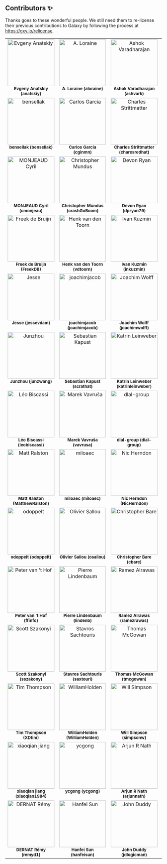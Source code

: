 
## Contributors ✨

Thanks goes to these wonderful people. We still need them to re-license their previous contributions to Galaxy by following the process at <https://gxy.io/relicense>.

<!-- ALL-CONTRIBUTORS-LIST:START - Do not remove or modify this section -->
<!-- prettier-ignore-start -->
<!-- markdownlint-disable -->
<table>
  <tbody>
    <tr>
      <td align="center" valign="top" width="20%"><a href="http://github.com/anatskiy"><img src="https://avatars.githubusercontent.com/u/7281783?v=4?s=150" width="150px;" alt="Evgeny Anatskiy"/></a><br /><sub><b>Evgeny Anatskiy (anatskiy)</b></sub><br /></td>
      <td align="center" valign="top" width="20%"><a href="http://github.com/aloraine"><img src="https://avatars.githubusercontent.com/u/1826634?v=4?s=150" width="150px;" alt="A. Loraine"/></a><br /><sub><b>A. Loraine (aloraine)</b></sub><br /></td>
      <td align="center" valign="top" width="20%"><a href="http://github.com/ashvark"><img src="https://avatars.githubusercontent.com/u/7712157?v=4?s=150" width="150px;" alt="Ashok Varadharajan"/></a><br /><sub><b>Ashok Varadharajan (ashvark)</b></sub><br /></td>
      <td align="center" valign="top" width="20%"><a href="http://github.com/arbernard"><img src="https://avatars.githubusercontent.com/u/25177525?v=4?s=150" width="150px;" alt="Aurélien Bernard"/></a><br /><sub><b>Aurélien Bernard (arbernard)</b></sub><br /></td>
      <td align="center" valign="top" width="20%"><a href="http://github.com/the-nidhogg"><img src="https://avatars.githubusercontent.com/u/5999304?v=4?s=150" width="150px;" alt="the-nidhogg"/></a><br /><sub><b>the-nidhogg (the-nidhogg)</b></sub><br /></td>
    </tr>
    <tr>
      <td align="center" valign="top" width="20%"><a href="http://github.com/bensellak"><img src="https://avatars.githubusercontent.com/u/29343436?v=4?s=150" width="150px;" alt="bensellak"/></a><br /><sub><b>bensellak (bensellak)</b></sub><br /></td>
      <td align="center" valign="top" width="20%"><a href="http://github.com/cginmn"><img src="https://avatars.githubusercontent.com/u/11492389?v=4?s=150" width="150px;" alt="Carlos Garcia"/></a><br /><sub><b>Carlos Garcia (cginmn)</b></sub><br /></td>
      <td align="center" valign="top" width="20%"><a href="http://github.com/charesredhat"><img src="https://avatars.githubusercontent.com/u/14168349?v=4?s=150" width="150px;" alt="Charles Strittmatter"/></a><br /><sub><b>Charles Strittmatter (charesredhat)</b></sub><br /></td>
      <td align="center" valign="top" width="20%"><a href="http://github.com/carmstrong1gw"><img src="https://avatars.githubusercontent.com/u/63473608?v=4?s=150" width="150px;" alt="Chris Armstrong"/></a><br /><sub><b>Chris Armstrong (carmstrong1gw)</b></sub><br /></td>
      <td align="center" valign="top" width="20%"><a href="http://github.com/blankclemens"><img src="https://avatars.githubusercontent.com/u/12255194?v=4?s=150" width="150px;" alt="Clemens Blank"/></a><br /><sub><b>Clemens Blank (blankclemens)</b></sub><br /></td>
    </tr>
    <tr>
      <td align="center" valign="top" width="20%"><a href="http://github.com/cmonjeau"><img src="https://avatars.githubusercontent.com/u/1289992?v=4?s=150" width="150px;" alt="MONJEAUD Cyril"/></a><br /><sub><b>MONJEAUD Cyril (cmonjeau)</b></sub><br /></td>
      <td align="center" valign="top" width="20%"><a href="http://github.com/crashGoBoom"><img src="https://avatars.githubusercontent.com/u/17323411?v=4?s=150" width="150px;" alt="Christopher Mundus"/></a><br /><sub><b>Christopher Mundus (crashGoBoom)</b></sub><br /></td>
      <td align="center" valign="top" width="20%"><a href="http://github.com/dpryan79"><img src="https://avatars.githubusercontent.com/u/6399000?v=4?s=150" width="150px;" alt="Devon Ryan"/></a><br /><sub><b>Devon Ryan (dpryan79)</b></sub><br /></td>
      <td align="center" valign="top" width="20%"><a href="http://github.com/fmareuil"><img src="https://avatars.githubusercontent.com/u/9269859?v=4?s=150" width="150px;" alt="fmareuil"/></a><br /><sub><b>fmareuil (fmareuil)</b></sub><br /></td>
      <td align="center" valign="top" width="20%"><a href="http://github.com/FredericBGA"><img src="https://avatars.githubusercontent.com/u/18161378?v=4?s=150" width="150px;" alt="Fred"/></a><br /><sub><b>Fred (FredericBGA)</b></sub><br /></td>
    </tr>
    <tr>
      <td align="center" valign="top" width="20%"><a href="http://github.com/FreekDB"><img src="https://avatars.githubusercontent.com/u/1876144?v=4?s=150" width="150px;" alt="Freek de Bruijn"/></a><br /><sub><b>Freek de Bruijn (FreekDB)</b></sub><br /></td>
      <td align="center" valign="top" width="20%"><a href="http://github.com/vdtoorn"><img src="https://avatars.githubusercontent.com/u/320079?v=4?s=150" width="150px;" alt="Henk van den Toorn"/></a><br /><sub><b>Henk van den Toorn (vdtoorn)</b></sub><br /></td>
      <td align="center" valign="top" width="20%"><a href="http://github.com/inkuzmin"><img src="https://avatars.githubusercontent.com/u/3417020?v=4?s=150" width="150px;" alt="Ivan Kuzmin"/></a><br /><sub><b>Ivan Kuzmin (inkuzmin)</b></sub><br /></td>
      <td align="center" valign="top" width="20%"><a href="http://github.com/theboocock"><img src="https://avatars.githubusercontent.com/u/605678?v=4?s=150" width="150px;" alt="James Boocock"/></a><br /><sub><b>James Boocock (theboocock)</b></sub><br /></td>
      <td align="center" valign="top" width="20%"><a href="http://github.com/jenzopr"><img src="https://avatars.githubusercontent.com/u/8362850?v=4?s=150" width="150px;" alt="Dr. Jens Preußner"/></a><br /><sub><b>Dr. Jens Preußner (jenzopr)</b></sub><br /></td>
    </tr>
    <tr>
      <td align="center" valign="top" width="20%"><a href="http://github.com/jessevdam"><img src="https://avatars.githubusercontent.com/u/145437?v=4?s=150" width="150px;" alt="Jesse"/></a><br /><sub><b>Jesse (jessevdam)</b></sub><br /></td>
      <td align="center" valign="top" width="20%"><a href="http://github.com/joachimjacob"><img src="https://avatars.githubusercontent.com/u/1138051?v=4?s=150" width="150px;" alt="joachimjacob"/></a><br /><sub><b>joachimjacob (joachimjacob)</b></sub><br /></td>
      <td align="center" valign="top" width="20%"><a href="http://github.com/joachimwolff"><img src="https://avatars.githubusercontent.com/u/13435136?v=4?s=150" width="150px;" alt="Joachim Wolff"/></a><br /><sub><b>Joachim Wolff (joachimwolff)</b></sub><br /></td>
      <td align="center" valign="top" width="20%"><a href="http://github.com/jraysajulga"><img src="https://avatars.githubusercontent.com/u/32586466?v=4?s=150" width="150px;" alt="(JR) Ray Sajulga "/></a><br /><sub><b>(JR) Ray Sajulga  (jraysajulga)</b></sub><br /></td>
      <td align="center" valign="top" width="20%"><a href="http://github.com/juleengraham"><img src="https://avatars.githubusercontent.com/u/15222749?v=4?s=150" width="150px;" alt="Juleen Graham"/></a><br /><sub><b>Juleen Graham (juleengraham)</b></sub><br /></td>
    </tr>
    <tr>
      <td align="center" valign="top" width="20%"><a href="http://github.com/junzwang"><img src="https://avatars.githubusercontent.com/u/16789060?v=4?s=150" width="150px;" alt="Junzhou"/></a><br /><sub><b>Junzhou (junzwang)</b></sub><br /></td>
      <td align="center" valign="top" width="20%"><a href="http://github.com/scrathat"><img src="https://avatars.githubusercontent.com/u/7573072?v=4?s=150" width="150px;" alt="Sebastian Kapust"/></a><br /><sub><b>Sebastian Kapust (scrathat)</b></sub><br /></td>
      <td align="center" valign="top" width="20%"><a href="http://github.com/katrinleinweber"><img src="https://avatars.githubusercontent.com/u/9948149?v=4?s=150" width="150px;" alt="Katrin Leinweber"/></a><br /><sub><b>Katrin Leinweber (katrinleinweber)</b></sub><br /></td>
      <td align="center" valign="top" width="20%"><a href="http://github.com/kidanem"><img src="https://avatars.githubusercontent.com/u/11715191?v=4?s=150" width="150px;" alt="Kidane M. Tekle"/></a><br /><sub><b>Kidane M. Tekle (kidanem)</b></sub><br /></td>
      <td align="center" valign="top" width="20%"><a href="http://github.com/lawrence1470"><img src="https://avatars.githubusercontent.com/u/98620798?v=4?s=150" width="150px;" alt="lawrence nicastro"/></a><br /><sub><b>lawrence nicastro (lawrence1470)</b></sub><br /></td>
    </tr>
    <tr>
      <td align="center" valign="top" width="20%"><a href="http://github.com/leobiscassi"><img src="https://avatars.githubusercontent.com/u/1977418?v=4?s=150" width="150px;" alt="Léo Biscassi"/></a><br /><sub><b>Léo Biscassi (leobiscassi)</b></sub><br /></td>
      <td align="center" valign="top" width="20%"><a href="http://github.com/vavrusa"><img src="https://avatars.githubusercontent.com/u/139311?v=4?s=150" width="150px;" alt="Marek Vavruša"/></a><br /><sub><b>Marek Vavruša (vavrusa)</b></sub><br /></td>
      <td align="center" valign="top" width="20%"><a href="http://github.com/dlal-group"><img src="https://avatars.githubusercontent.com/u/26526288?v=4?s=150" width="150px;" alt="dlal-group"/></a><br /><sub><b>dlal-group (dlal-group)</b></sub><br /></td>
      <td align="center" valign="top" width="20%"><a href="http://github.com/markiskander"><img src="https://avatars.githubusercontent.com/u/14098761?v=4?s=150" width="150px;" alt="markiskander"/></a><br /><sub><b>markiskander (markiskander)</b></sub><br /></td>
      <td align="center" valign="top" width="20%"><a href="http://github.com/martijnvermaattest"><img src="https://avatars.githubusercontent.com/u/17727768?v=4?s=150" width="150px;" alt="martijnvermaattest"/></a><br /><sub><b>martijnvermaattest (martijnvermaattest)</b></sub><br /></td>
    </tr>
    <tr>
      <td align="center" valign="top" width="20%"><a href="http://github.com/MatthewRalston"><img src="https://avatars.githubusercontent.com/u/4308024?v=4?s=150" width="150px;" alt="Matt Ralston"/></a><br /><sub><b>Matt Ralston (MatthewRalston)</b></sub><br /></td>
      <td align="center" valign="top" width="20%"><a href="http://github.com/miloaec"><img src="https://avatars.githubusercontent.com/u/17707793?v=4?s=150" width="150px;" alt="miloaec"/></a><br /><sub><b>miloaec (miloaec)</b></sub><br /></td>
      <td align="center" valign="top" width="20%"><a href="http://github.com/NicHerndon"><img src="https://avatars.githubusercontent.com/u/4636279?v=4?s=150" width="150px;" alt="Nic Herndon"/></a><br /><sub><b>Nic Herndon (NicHerndon)</b></sub><br /></td>
      <td align="center" valign="top" width="20%"><a href="http://github.com/npinter"><img src="https://avatars.githubusercontent.com/u/34959927?v=4?s=150" width="150px;" alt="Niko Pinter"/></a><br /><sub><b>Niko Pinter (npinter)</b></sub><br /></td>
      <td align="center" valign="top" width="20%"><a href="http://github.com/nturaga"><img src="https://avatars.githubusercontent.com/u/2746443?v=4?s=150" width="150px;" alt="Nitesh Turaga"/></a><br /><sub><b>Nitesh Turaga (nturaga)</b></sub><br /></td>
    </tr>
    <tr>
      <td align="center" valign="top" width="20%"><a href="http://github.com/odoppelt"><img src="https://avatars.githubusercontent.com/u/2970530?v=4?s=150" width="150px;" alt="odoppelt"/></a><br /><sub><b>odoppelt (odoppelt)</b></sub><br /></td>
      <td align="center" valign="top" width="20%"><a href="http://github.com/osallou"><img src="https://avatars.githubusercontent.com/u/1024098?v=4?s=150" width="150px;" alt="Olivier Sallou"/></a><br /><sub><b>Olivier Sallou (osallou)</b></sub><br /></td>
      <td align="center" valign="top" width="20%"><a href="http://github.com/cbare"><img src="https://avatars.githubusercontent.com/u/170360?v=4?s=150" width="150px;" alt="Christopher Bare"/></a><br /><sub><b>Christopher Bare (cbare)</b></sub><br /></td>
      <td align="center" valign="top" width="20%"><a href="http://github.com/claresloggett"><img src="https://avatars.githubusercontent.com/u/1815107?v=4?s=150" width="150px;" alt="claresloggett"/></a><br /><sub><b>claresloggett (claresloggett)</b></sub><br /></td>
      <td align="center" valign="top" width="20%"><a href="http://github.com/dan-blanchard"><img src="https://avatars.githubusercontent.com/u/976345?v=4?s=150" width="150px;" alt="Dan Blanchard"/></a><br /><sub><b>Dan Blanchard (dan-blanchard)</b></sub><br /></td>
    </tr>
    <tr>
      <td align="center" valign="top" width="20%"><a href="http://github.com/ffinfo"><img src="https://avatars.githubusercontent.com/u/2419555?v=4?s=150" width="150px;" alt="Peter van 't Hof"/></a><br /><sub><b>Peter van 't Hof (ffinfo)</b></sub><br /></td>
      <td align="center" valign="top" width="20%"><a href="http://github.com/lindenb"><img src="https://avatars.githubusercontent.com/u/33838?v=4?s=150" width="150px;" alt="Pierre Lindenbaum"/></a><br /><sub><b>Pierre Lindenbaum (lindenb)</b></sub><br /></td>
      <td align="center" valign="top" width="20%"><a href="http://github.com/ramezrawas"><img src="https://avatars.githubusercontent.com/u/16448081?v=4?s=150" width="150px;" alt="Ramez Alrawas"/></a><br /><sub><b>Ramez Alrawas (ramezrawas)</b></sub><br /></td>
      <td align="center" valign="top" width="20%"><a href="http://github.com/remimarenco"><img src="https://avatars.githubusercontent.com/u/2152858?v=4?s=150" width="150px;" alt="Rémi Marenco"/></a><br /><sub><b>Rémi Marenco (remimarenco)</b></sub><br /></td>
      <td align="center" valign="top" width="20%"><a href="http://github.com/golharam"><img src="https://avatars.githubusercontent.com/u/671079?v=4?s=150" width="150px;" alt="Ryan Golhar"/></a><br /><sub><b>Ryan Golhar (golharam)</b></sub><br /></td>
    </tr>
    <tr>
      <td align="center" valign="top" width="20%"><a href="http://github.com/sszakony"><img src="https://avatars.githubusercontent.com/u/9634629?v=4?s=150" width="150px;" alt="Scott Szakonyi"/></a><br /><sub><b>Scott Szakonyi (sszakony)</b></sub><br /></td>
      <td align="center" valign="top" width="20%"><a href="http://github.com/saxtouri"><img src="https://avatars.githubusercontent.com/u/3098971?v=4?s=150" width="150px;" alt="Stavros Sachtouris"/></a><br /><sub><b>Stavros Sachtouris (saxtouri)</b></sub><br /></td>
      <td align="center" valign="top" width="20%"><a href="http://github.com/tmcgowan"><img src="https://avatars.githubusercontent.com/u/7782986?v=4?s=150" width="150px;" alt="Thomas McGowan"/></a><br /><sub><b>Thomas McGowan (tmcgowan)</b></sub><br /></td>
      <td align="center" valign="top" width="20%"><a href="http://github.com/ThomasWollmann"><img src="https://avatars.githubusercontent.com/u/6473917?v=4?s=150" width="150px;" alt="Thomas Wollmann"/></a><br /><sub><b>Thomas Wollmann (ThomasWollmann)</b></sub><br /></td>
      <td align="center" valign="top" width="20%"><a href="http://github.com/thomcuddihy"><img src="https://avatars.githubusercontent.com/u/5326997?v=4?s=150" width="150px;" alt="thom"/></a><br /><sub><b>thom (thomcuddihy)</b></sub><br /></td>
    </tr>
    <tr>
      <td align="center" valign="top" width="20%"><a href="http://github.com/XDtim"><img src="https://avatars.githubusercontent.com/u/29701877?v=4?s=150" width="150px;" alt="Tim Thompson"/></a><br /><sub><b>Tim Thompson (XDtim)</b></sub><br /></td>
      <td align="center" valign="top" width="20%"><a href="http://github.com/WilliamHolden"><img src="https://avatars.githubusercontent.com/u/5874358?v=4?s=150" width="150px;" alt="WilliamHolden"/></a><br /><sub><b>WilliamHolden (WilliamHolden)</b></sub><br /></td>
      <td align="center" valign="top" width="20%"><a href="http://github.com/simpsonw"><img src="https://avatars.githubusercontent.com/u/10437788?v=4?s=150" width="150px;" alt="Will Simpson"/></a><br /><sub><b>Will Simpson (simpsonw)</b></sub><br /></td>
      <td align="center" valign="top" width="20%"><a href="http://github.com/xgaia"><img src="https://avatars.githubusercontent.com/u/18330770?v=4?s=150" width="150px;" alt="Xavier Garnier"/></a><br /><sub><b>Xavier Garnier (xgaia)</b></sub><br /></td>
      <td align="center" valign="top" width="20%"><a href="http://github.com/xiaojay"><img src="https://avatars.githubusercontent.com/u/150021?v=4?s=150" width="150px;" alt="xiaojay"/></a><br /><sub><b>xiaojay (xiaojay)</b></sub><br /></td>
    </tr>
    <tr>
      <td align="center" valign="top" width="20%"><a href="http://github.com/xiaoqian1984"><img src="https://avatars.githubusercontent.com/u/20142709?v=4?s=150" width="150px;" alt="xiaoqian jiang"/></a><br /><sub><b>xiaoqian jiang (xiaoqian1984)</b></sub><br /></td>
      <td align="center" valign="top" width="20%"><a href="http://github.com/ycgong"><img src="https://avatars.githubusercontent.com/u/25645631?v=4?s=150" width="150px;" alt="ycgong"/></a><br /><sub><b>ycgong (ycgong)</b></sub><br /></td>
      <td align="center" valign="top" width="20%"><a href="http://github.com/arjunnath"><img src="https://avatars.githubusercontent.com/u/10749618?v=4?s=150" width="150px;" alt="Arjun R Nath"/></a><br /><sub><b>Arjun R Nath (arjunnath)</b></sub><br /></td>
      <td align="center" valign="top" width="20%"><a href="http://github.com/kpvincent"><img src="https://avatars.githubusercontent.com/u/107574288?v=4?s=150" width="150px;" alt="Kelly Vincent"/></a><br /><sub><b>Kelly Vincent (kpvincent)</b></sub><br /></td>
      <td align="center" valign="top" width="20%"><a href="http://github.com/tesujimath"><img src="https://avatars.githubusercontent.com/u/4411912?v=4?s=150" width="150px;" alt="Simon Guest"/></a><br /><sub><b>Simon Guest (tesujimath)</b></sub><br /></td>
    </tr>
    <tr>
      <td align="center" valign="top" width="20%"><a href="http://github.com/remyd1"><img src="https://avatars.githubusercontent.com/u/929620?v=4?s=150" width="150px;" alt="DERNAT Rémy"/></a><br /><sub><b>DERNAT Rémy (remyd1)</b></sub><br /></td>
      <td align="center" valign="top" width="20%"><a href="http://github.com/hanfeisun"><img src="https://avatars.githubusercontent.com/u/922081?v=4?s=150" width="150px;" alt="Hanfei Sun"/></a><br /><sub><b>Hanfei Sun (hanfeisun)</b></sub><br /></td>
      <td align="center" valign="top" width="20%"><a href="http://github.com/jdlogicman"><img src="https://avatars.githubusercontent.com/u/1210206?v=4?s=150" width="150px;" alt="John Duddy"/></a><br /><sub><b>John Duddy (jdlogicman)</b></sub><br /></td>
    </tr>
  </tbody>
</table>

<!-- markdownlint-restore -->
<!-- prettier-ignore-end -->

<!-- ALL-CONTRIBUTORS-LIST:END -->
